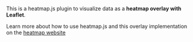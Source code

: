 
This is a heatmap.js plugin to visualize data as a **heatmap overlay with Leaflet**.

Learn more about how to use heatmap.js and this overlay implementation on the [heatmap website](https://www.patrick-wied.at/static/heatmapjs/?utm_source=npm_leaflet&utm_medium=web)